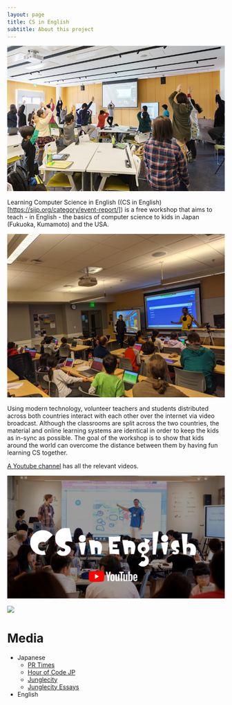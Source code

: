 ```yaml
---
layout: page
title: CS in English
subtitle: About this project
---
```


![Tree Pose](/img/tree.jpg)

Learning Computer Science in English ((CS in English)[https://sijp.org/category/event-report/]) is a free workshop
that aims to teach - in English - the basics of computer science to
kids in Japan (Fukuoka, Kumamoto) and the USA.

![Kahoot](/img/201912Kahoot.jpg)

Using modern technology, volunteer teachers and students distributed
across both countries interact with each other over the internet via
video broadcast. Although the classrooms are split across the two
countries, the material and online learning systems are identical in
order to keep the kids as in-sync as possible. The goal of the
workshop is to show that kids around the world can overcome the
distance between them by having fun learning CS together.

[A Youtube
channel](https://www.youtube.com/channel/UCyCSSAU2C8m7Zo_QZnbbiSw) has
all the relevant videos.


[![](/img/youtubelogo.png)](https://www.youtube.com/channel/UCyCSSAU2C8m7Zo_QZnbbiSw)

[![](http://img.youtube.com/vi/MyIARnSaYX8/0.jpg)](http://www.youtube.com/watch?v=MyIARnSaYX8)

# Media

- Japanese
    - [PR Times](https://prtimes.jp/main/html/rd/p/000000004.000036248.html)
    - [Hour of Code JP](http://hourofcode.jp/)
    - [Junglecity](https://www.junglecity.com/kids/kids-learn/sijp-offers-english-computer-science-classes/)
    - [Junglecity Essays](https://www.junglecity.com/people/essay-stem-education/)
- English
